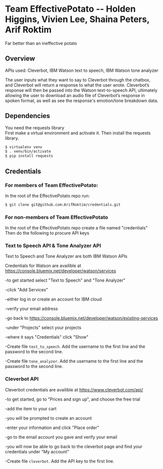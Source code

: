 # Team EffectivePotato -- Holden Higgins, Vivien Lee, Shaina Peters, Arif Roktim 
Far better than an ineffective potato

## Overview
APIs used: Cleverbot, IBM Watson text to speech, IBM Watson tone analyzer

The user inputs what they want to say to Cleverbot through the chatbox, and Cleverbot will return a response to what the user wrote. Cleverbot’s response will then be passed into the Watson text-to-speech API, ultimately allowing the user to download an audio file of Cleverbot’s response in spoken format, as well as see the response's emotion/tone breakdown data.


## Dependencies
You need the requests library  
First make a virtual environment and activate it. Then install the requests library.  
```bash
$ virtualenv venv
$ . venv/bin/activate
$ pip install requests
```

## Credentials
### For members of Team EffectivePotato:
In the root of the EffectivePotato repo run:
```bash
$ git clone git@github.com:ArifRoktim/credentials.git
```

### For non-members of Team EffectivePotato
In the root of the EffectivePotato repo create a file named "credentials"
Then do the following to procure API keys

### Text to Speech API & Tone Analyzer API
Text to Speech and Tone Analyzer are both IBM Watson APIs

Credentials for Watson are availible at https://console.bluemix.net/developer/watson/services

-to get started select "Text to Speech" and "Tone Analyzer"

-click "Add Services"

-either log in or create an account for IBM cloud

-verify your email address

-go back to https://console.bluemix.net/developer/watson/existing-services

-under "Projects" select your projects

-where it says "Credentials" click "Show"

-Create file `text_to_speech`. Add the username to the first line and the password to the second line.

-Create file `tone_analyzer`. Add the username to the first line and the password to the second line.

### Cleverbot API
Cleverbot credentials are availible at https://www.cleverbot.com/api/

-to get started, go to "Prices and sign up", and choose the free trial

-add the item to your cart

-you will be prompted to create an account

-enter your information and click  "Place order"

-go to the email account you gave and verify your email

-you will now be able to go back to the cleverbot page and find your credentials under "My account"

-Create file `cleverbot`. Add the API key to the first line.
